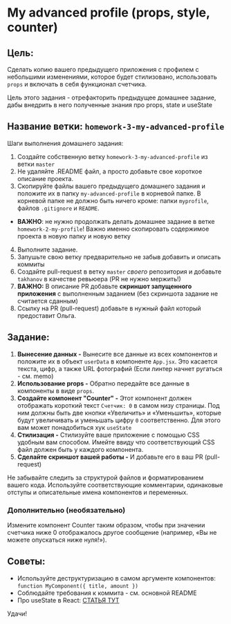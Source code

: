 # My advanced profile (props, style, counter)

## Цель:

Сделать копию вашего предыдущего приложения с профилем с небольшими изменениями, которое будет стилизовано, использовать `props` и включать в себя функционал счетчика.

Цель этого задания - отрефакторить предыдущее домашнее задание, дабы внедрить в него полученные знания про props, state и useState

## Название ветки: `homework-3-my-advanced-profile`

Шаги выполнения домашнего задания:

1. Создайте собственную ветку `homework-3-my-advanced-profile` из ветки `master`
2. Не удаляйте .README файл, а просто добавьте свое короткое описание проекта.
3. Скопируйте файлы вашего предыдущего домашнего задания и положите их в папку `my-advanced-profile` в корневой папке. В корневой папке не должно быть ничего кроме: папки `myprofile`, файлов `.gitignore` и `README`.

- **ВАЖНО**: не нужно продолжать делать домашнее задание в ветке `homework-2-my-profile`! Важно именно скопировать содержимое проекта в новую папку и новую ветку

4. Выполните задание.
5. Запушьте свою ветку предварительно не забыв добавить и описать коммиты
6. Создайте pull-request в ветку `master` _своего_ репозитория и добавьте `takhanov` в качестве ревьюера (PR не нужно мержить!)
7. **ВАЖНО:** В описание PR добавьте **скриншот запущенного приложения** с выполненным заданием (без скриншота задание не считается сданным)
8. Ссылку на PR (pull-request) добавьте в нужный файл который предоставит Ольга.

## Задание:

1. **Вынесение данных -** Вынесите все данные из всех компонентов и положите их в объект `userData` в компоненте `App.jsx`. Это касается текста, цифр, а также URL фотографий (Если линтер начнет ругаться - см. memo)
2. **Использование props -** Обратно передайте все данные в компоненты в виде `props`.
3. **Создайте компонент "Counter" -** Этот компонент должен отображать короткий текст `Cчетчик: 0` в самом низу страницы. Под ним должны быть две кнопки «Увеличить» и «Уменьшить», которые будут увеличивать и уменьшать цифру `0` соответственно. Для этого вам может понадобиться хук `useState`
4. **Стилизация -** Стилизуйте ваше приложение с помощью CSS удобным вам способом. Имейте ввиду что соответствующий CSS файл должен быть у каждого компонента.
5. **Сделайте скриншот вашей работы -** И добавьте его в ваш PR (pull-request)

Не забывайте следить за структурой файлов и форматированием вашего кода. Используйте соответствующие комментарии, одинаковые отступы и описательные имена компонентов и переменных.

### Дополнительно (необязательно)

Измените компонент Counter таким образом, чтобы при значении счетчика ниже 0 отображалось другое сообщение (например, «Вы не можете опускаться ниже нуля!»).

## Советы:

- Используйте деструктуризацию в самом аргументе компонентов: `function MyComponent({ title, amount })`
- Cоблюдайте требования к коммита - см. основной README
- Про useState в React: [СТАТЬЯ ТУТ](https://ru.legacy.reactjs.org/docs/hooks-state.html)

Удачи!
